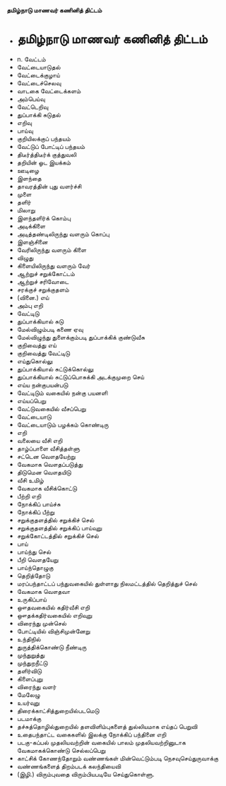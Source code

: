 **தமிழ்நாடு மாணவர் கணினித் திட்டம்**
- # தமிழ்நாடு மாணவர் கணினித் திட்டம்
- n. வேட்டம்
- வேட்டையாடுதல்
- வேட்டைக்குழாய்
- வேட்டைச்செலவு
- வாடகை வேட்டைக்களம்
- அம்பெய்வு
- வேட்டெறிவு
- துப்பாக்கி சுடுதல்
- எறிவு
- பாய்வு
- குறியிலக்குப் பந்தயம்
- வேட்டுப் போட்டிப் பந்தயம்
- திடீர்த்திடீர்க் குத்துவலி
- தறியின் ஓட இயக்கம்
- ஊடிழை
- இளந்தை
- தாவரத்தின் புது வளர்ச்சி
- முளை
- தளிர்
- மிலாறு
- இளந்தளிர்க் கொம்பு
- அடிக்கிளை
- அடித்தண்டிலிருந்து வளரும் கொப்பு
- இளஞ்சினை
- வேரிலிருந்து வளரும் கிளை
- விழுது
- கிளையிலிருந்து வளரும் வேர்
- ஆற்றுச் சறுக்கோட்டம்
- ஆற்றுச் சரிவோடை
- சரக்குச் சறுக்குதளம்
- (வினை.) எய்
- அம்பு எறி
- வேட்டிடு
- துப்பாக்கியால் சுடு
- மேல்விழும்படி கணை ஏவு
- மேல்விழுந்து துளைக்கும்படி துப்பாக்கிக் குண்டுவீசு
- குறிவைத்து எய்
- குறிவைத்து வேட்டிடு
- எய்துகொல்லு
- துப்பாக்கியால் சுட்டுக்கொல்லு
- துப்பாக்கியால் சுட்டுப்பொசுக்கி அடக்குமுறை செய்
- எய்ய நன்குபயன்படு
- வேட்டிடும் வகையில் நன்கு பயனளி
- எய்யப்பெறு
- வேட்டுவகையில் வீசப்பெறு
- வேட்டையாடு
- வேட்டையாடும் பழக்கம் கொண்டிரு
- எறி
- வலையை வீசி எறி
- தாழ்ப்பாளை வீசித்தள்ளு
- சட்டென வௌதயேற்று
- வேகமாக வௌதப்படுத்து
- திடுமென வௌதயிடு
- வீசி உமிழ்
- வேகமாக வீசிக்கொட்டு
- பீற்றி எறி
- நோக்கிப் பாய்ச்சு
- நோக்கிப் பீற்று
- சறுக்குதளத்தில் சறுக்கிச் செல்
- சறுக்குதளத்தில்  சறுக்கிப் பாய்வுறு
-  சறுக்கோட்டத்தில் சறுக்கிச் செல்
- பாய்
- பாய்ந்து செல்
- பீறி வௌதயேறு
- பாய்ந்தொழுகு
- தெறித்தோடு
- மரப்பந்தாட்டப் பந்துவகையில் துள்ளாது நிலமட்டத்தில் தெறித்துச் செல்
- வேகமாக வௌதவா
- உருகிப்பாய்
- ஔதவகையில் கதிர்வீசி எறி
- ஔதக்கதிர்வகையில் எறிவுறு
- விரைந்து முன்செல்
- போட்டியில் விஞ்சிமுன்னேறு
- உந்திநில்
- துருத்திக்கொண்டு நீண்டிரு
- முந்துறுத்து
- முந்துறநீட்டு
- தளிர்விடு
- கிளைப்புறு
- விரைந்து வளர்
- மேலேழு
- உயர்வுறு
-  திரைக்காட்சித்துறையில்படமெடு
- படமாக்கு
- தச்சுத்தொழில்துறையில் தளவிளிம்புகளைத் துல்லியமாக எய்தப் பெறுவி
- உதைபந்தாட்ட வகைகளில் இலக்கு நோக்கிப் பந்தினை எறி
- படகு-கப்பல் முதலியவற்றின் வகையில் பாலம் முதலியவற்றினுடாக வேகமாகக்கொண்டு செல்லப்பெறு
- காட்சிக் கோணந்தோறும் வண்ணங்கள் மின்வெட்டும்படி நெசவுசெய்துருவாக்கு
- வண்ணங்களைத் திறம்படக் கலந்தியைவி
- (இழி.) விரும்புவதை விரும்பியபடியே செய்துகொள்ளு.

